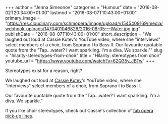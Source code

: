 +++
author = "Jenna Simeonov"
categories = "Humour"
date = "2016-08-02T20:34:00+01:00"
lastmod = "2016-08-07T10:43:00+01:00"
primary_image = "https://res.cloudinary.com/schmopera/image/upload/v1545409169/media/webhook-uploads/1470401046826/2016-08-05---Water.jpg.jpg"
publishDate = "2016-08-07T10:43:00+01:00"
short_description = "We laughed out loud at Cassie Kutev&#039;s YouTube video, where she &quot;interviews&quot; select members of a choir, from Soprano I to Bass II. Our favourite quotable quote from the &quot;Tap...water? I want sparkling. I&#039;m a diva. We sparkle.&quot;"
slug = "hilarity-stereotypes-from-choir"
title = "Hilarity: stereotypes from choir"
youtube_url = "https://www.youtube.com/watch?v=62Q35y_JBTw"
+++

Stereotypes exist for a reason, right?

We laughed out loud at [Cassie Kutev](https://www.youtube.com/channel/UCa4MDy7Aqz3Wr3UKmk9SUuw/videos)'s YouTube video, where she "interviews" select members of a choir, from Soprano I to Bass II.

Our favourite quotable quote from the "Tap...water? I want sparkling. I'm a diva. We sparkle."

If you like choir stereotypes, check out Cassie's collection of [fab opera pick-up lines](https://www.youtube.com/watch?v=LekKH8ySGMw).
